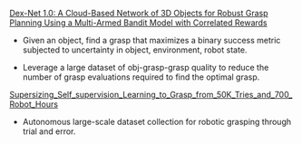 [Dex-Net 1.0: A Cloud-Based Network of 3D Objects for Robust Grasp Planning Using a Multi-Armed Bandit Model with Correlated Rewards](dex_net_1.pdf)

- Given an object, find a grasp that maximizes a binary success metric subjected to uncertainty in object, environment, robot state.

- Leverage a large dataset of obj-grasp-grasp quality to reduce the number of grasp evaluations required to find the optimal grasp.

[Supersizing_Self_supervision_Learning_to_Grasp_from_50K_Tries_and_700_Robot_Hours](Supersizing_Self_supervision_Learning_to_Grasp_from_50K_Tries_and_700_Robot_Hours.pdf)

- Autonomous large-scale dataset collection for robotic grasping through trial and error.
